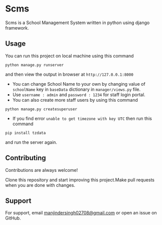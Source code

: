 # Scms
 Scms is a School Management System written in python using django framework.


## Usage

You can run this project on local machine using this command
```
python manage.py runserver
```
and then view the output in browser at `http://127.0.0.1:8000`

- You can change School Name to your own by changing value of `schoolName` key in `baseData` dictionary in `manager/views.py` file.
- Use `username : admin` and `password : 1234` for staff login portal.
- You can also create more staff users by using this command 
```
python manage.py createsuperuser
```
- If you find error `unable to get timezone with key UTC` then run this command
```
pip install tzdata
```
and run the server again.



## Contributing

Contributions are always welcome!

Clone this repository and start improving this project.Make pull requests when you are done with changes.


## Support

For support, email manjindersingh02708@gmail.com or open an issue on GitHub.

